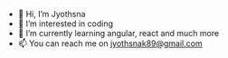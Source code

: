 - 👋 Hi, I’m Jyothsna
- 👀 I’m interested in coding
- 🌱 I’m currently learning angular, react and much more
- 📫 You can reach me on jyothsnak89@gmail.com
<!---
jyothsnak89/jyothsnak89 is a ✨ special ✨ repository because its `README.md` (this file) appears on your GitHub profile.
You can click the Preview link to take a look at your changes.
--->
